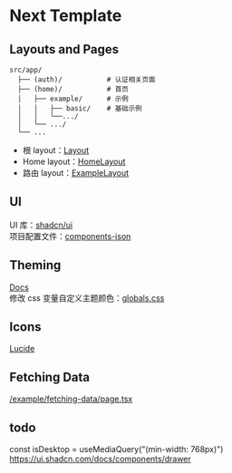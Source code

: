 # Next Template

## Layouts and Pages

```
src/app/
  ├── (auth)/           # 认证相关页面
  ├── (home)/        	# 首页
  │   ├── example/      # 示例
  │   │   ├── basic/    # 基础示例
  │   │   └──.../
  │   └── .../
  └── ...
```

- 根 layout：[Layout](./src/app/layout.tsx)
- Home layout：[HomeLayout](<./src/app/(home)/layout.tsx>)
- 路由 layout：[ExampleLayout](<./src/app/(home)/example/layout.tsx>)

## UI

UI 库：[shadcn/ui](https://ui.shadcn.com/)  
项目配置文件：[components-json](./components.json)

## Theming

[Docs](https://ui.shadcn.com/docs/theming)  
修改 css 变量自定义主题颜色：[globals.css](./src/app/globals.css)

## Icons

[Lucide](https://lucide.dev/icons/)

## Fetching Data
[/example/fetching-data/page.tsx](./src/app/(home)/example/fetching-data/page.tsx)


## todo
const isDesktop = useMediaQuery("(min-width: 768px)") https://ui.shadcn.com/docs/components/drawer
